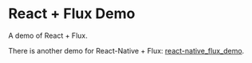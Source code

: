 # React + Flux Demo
A demo of React + Flux.


There is another demo for React-Native + Flux: [react-native_flux_demo](https://github.com/backslash112/react-native_flux_demo).
